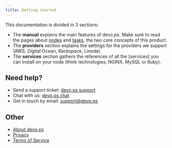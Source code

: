 ```yaml
---
title: Getting started
---
```


This documentation is divided in 3 sections:

- The **manual** explains the main features of devo.ps. Make sure to read the pages about [nodes](/manual/nodes) and [tasks](/manual/tasks), the two core concepts of this product.
- The **providers** section explains the settings for the providers we support (AWS, Digital Ocean, Rackspace, Linode).
- The **services** section gathers the references of all the [services] you can install on your node (think technologies; NGINX, MySQL or Ruby).

## Need help?

- Send a support ticket: [devo.ps support](http://intercom.io)
- Chat with us: [devo.ps chat](https://www.hipchat.com/gyHEHtsXZ)
- Get in touch by email: [support@devo.ps](mailto:support@devo.ps)

## Other

- [About devo.ps](http://devo.ps)
- [Privacy](http://devo.ps/privacy)
- [Terms of Service](http://devo.ps/tos)

